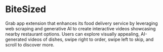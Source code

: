 # BiteSized
Grab app extension that enhances its food delivery service by leveraging web scraping and generative AI to create interactive videos showcasing nearby restaurant options. Users can explore visually appealing, AI-generated videos of dishes, swipe right to order, swipe left to skip, and scroll to discover more. 
